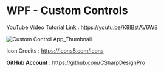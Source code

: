 # WPF - Custom Controls


YouTube Video Tutorial Link : https://youtu.be/K8IBstAV6W8

![Custom Control App_Thumbnail](https://user-images.githubusercontent.com/55704859/173342049-b93c12cf-e3ef-4829-8c6b-3eddff455a54.png)

Icon Credits : https://icons8.com/icons

<b>GitHub Account</b> : https://github.com/CSharpDesignPro
